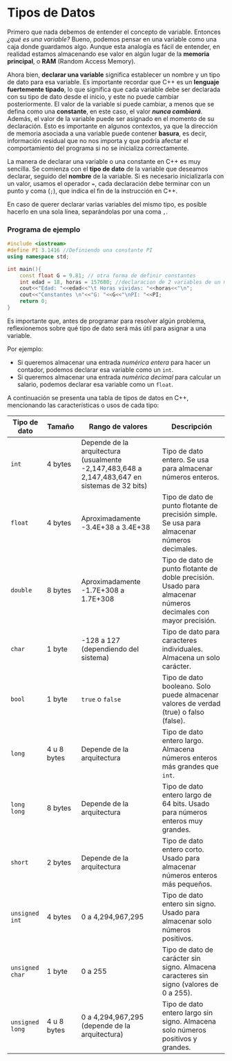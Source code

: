 # Tipos de Datos

Primero que nada debemos de entender el concepto de variable. Entonces _¿qué es una variable?_ Bueno, podemos pensar en una variable como una caja donde guardamos algo. Aunque esta analogía es fácil de entender, en realidad estamos almacenando ese valor en algún lugar de la **memoria principal**, o **RAM** (Random Access Memory).  

Ahora bien, **declarar una variable** significa establecer un nombre y un tipo de dato para esa variable. Es importante recordar que C++ es un **lenguaje fuertemente tipado**, lo que significa que cada variable debe ser declarada con su tipo de dato desde el inicio, y este no puede cambiar posteriormente. El valor de la variable si puede cambiar, a menos que se defina como una **constante**, en este caso, el valor _**nunca cambiará**_. Además, el valor de la variable puede ser asignado en el momento de su declaración. Esto es importante en algunos contextos, ya que la dirección de memoria asociada a una variable puede contener **basura**, es decir, información residual que no nos importa y que podría afectar el comportamiento del programa si no se inicializa correctamente.

La manera de declarar una variable o una constante en C++ es muy sencilla. Se comienza con el **tipo de dato** de la variable que deseamos declarar, seguido del **nombre** de la variable. Si es necesario inicializarla con un valor, usamos el operador ``=``, cada declaración debe terminar con un punto y coma (``;``), que indica el fin de la instrucción en C++.

En caso de querer declarar varias variables del mismo tipo, es posible hacerlo en una sola línea, separándolas por una coma ``,``.

### Programa de ejemplo

````C++
#include <iostream>
#define PI 3.1416 //Definiendo una constante PI
using namespace std;

int main(){
    const float G = 9.81; // otra forma de definir constantes
    int edad = 18, horas = 157680; //declaracion de 2 variables de un mismo tipo en una linea
    cout<<"Edad: "<<edad<<"\t Horas vividas: "<<horas<<"\n";
    cout<<"Constantes \n"<<"G: "<<G<<"\nPI: "<<PI;
    return 0;
}
````

Es importante que, antes de programar para resolver algún problema, reflexionemos sobre qué tipo de dato será más útil para asignar a una variable.   

Por ejemplo:  
- Si queremos almacenar una entrada _numérica entera_  para hacer un contador, podemos declarar esa variable como un ``int``.
- Si queremos almacenar una entrada _numérica decimal_ para calcular un salario, podemos declarar esa variable como un ``float``.

A continuación se presenta una tabla de tipos de datos en C++, mencionando las características o usos de cada tipo:

| **Tipo de dato**  | **Tamaño**      | **Rango de valores**                 | **Descripción**                                           |
|-------------------|-----------------|--------------------------------------|-----------------------------------------------------------|
| `int`             | 4 bytes         | Depende de la arquitectura (usualmente -2,147,483,648 a 2,147,483,647 en sistemas de 32 bits) | Tipo de dato entero. Se usa para almacenar números enteros. |
| `float`           | 4 bytes         | Aproximadamente -3.4E+38 a 3.4E+38   | Tipo de dato de punto flotante de precisión simple. Se usa para almacenar números decimales. |
| `double`          | 8 bytes         | Aproximadamente -1.7E+308 a 1.7E+308 | Tipo de dato de punto flotante de doble precisión. Usado para almacenar números decimales con mayor precisión. |
| `char`            | 1 byte          | -128 a 127 (dependiendo del sistema)  | Tipo de dato para caracteres individuales. Almacena un solo carácter. |
| `bool`            | 1 byte          | `true` o `false`                     | Tipo de dato booleano. Solo puede almacenar valores de verdad (true) o falso (false). |
| `long`            | 4 u 8 bytes     | Depende de la arquitectura           | Tipo de dato entero largo. Almacena números enteros más grandes que `int`. |
| `long long`       | 8 bytes         | Depende de la arquitectura           | Tipo de dato entero largo de 64 bits. Usado para números enteros muy grandes. |
| `short`           | 2 bytes         | Depende de la arquitectura           | Tipo de dato entero corto. Usado para almacenar números enteros más pequeños. |
| `unsigned int`    | 4 bytes         | 0 a 4,294,967,295                    | Tipo de dato entero sin signo. Usado para almacenar solo números positivos. |
| `unsigned char`   | 1 byte          | 0 a 255                              | Tipo de dato de carácter sin signo. Almacena caracteres sin signo (valores de 0 a 255). |
| `unsigned long`   | 4 u 8 bytes     | 0 a 4,294,967,295 (depende de la arquitectura) | Tipo de dato entero largo sin signo. Almacena solo números positivos y grandes. |
